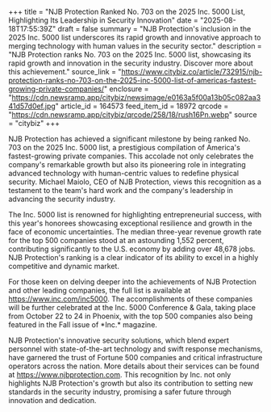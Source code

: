 +++
title = "NJB Protection Ranked No. 703 on the 2025 Inc. 5000 List, Highlighting Its Leadership in Security Innovation"
date = "2025-08-18T17:55:39Z"
draft = false
summary = "NJB Protection's inclusion in the 2025 Inc. 5000 list underscores its rapid growth and innovative approach to merging technology with human values in the security sector."
description = "NJB Protection ranks No. 703 on the 2025 Inc. 5000 list, showcasing its rapid growth and innovation in the security industry. Discover more about this achievement."
source_link = "https://www.citybiz.co/article/732915/njb-protection-ranks-no-703-on-the-2025-inc-5000-list-of-americas-fastest-growing-private-companies/"
enclosure = "https://cdn.newsramp.app/citybiz/newsimage/e0163a5f00a13b05c082aa341d57d0ef.jpg"
article_id = 164573
feed_item_id = 18972
qrcode = "https://cdn.newsramp.app/citybiz/qrcode/258/18/rush16Pn.webp"
source = "citybiz"
+++

<p>NJB Protection has achieved a significant milestone by being ranked No. 703 on the 2025 Inc. 5000 list, a prestigious compilation of America's fastest-growing private companies. This accolade not only celebrates the company's remarkable growth but also its pioneering role in integrating advanced technology with human-centric values to redefine physical security. Michael Maiolo, CEO of NJB Protection, views this recognition as a testament to the team's hard work and the company's leadership in advancing the security industry.</p><p>The Inc. 5000 list is renowned for highlighting entrepreneurial success, with this year's honorees showcasing exceptional resilience and growth in the face of economic uncertainties. The median three-year revenue growth rate for the top 500 companies stood at an astounding 1,552 percent, contributing significantly to the U.S. economy by adding over 48,678 jobs. NJB Protection's ranking is a clear indicator of its ability to excel in a highly competitive and dynamic market.</p><p>For those keen on delving deeper into the achievements of NJB Protection and other leading companies, the full list is available at <a href='https://www.inc.com/inc5000' rel='nofollow' target='_blank'>https://www.inc.com/inc5000</a>. The accomplishments of these companies will be further celebrated at the Inc. 5000 Conference & Gala, taking place from October 22 to 24 in Phoenix, with the top 500 companies also being featured in the Fall issue of *Inc.* magazine.</p><p>NJB Protection's innovative security solutions, which blend expert personnel with state-of-the-art technology and swift response mechanisms, have garnered the trust of Fortune 500 companies and critical infrastructure operators across the nation. More details about their services can be found at <a href='https://www.njbprotection.com' rel='nofollow' target='_blank'>https://www.njbprotection.com</a>. This recognition by Inc. not only highlights NJB Protection's growth but also its contribution to setting new standards in the security industry, promising a safer future through innovation and dedication.</p>